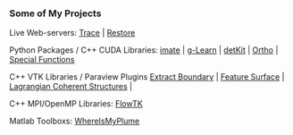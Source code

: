 ### Some of My Projects

Live Web-servers: [Trace](http://transport.me.berkeley.edu/trace/) | [Restore](http://transport.me.berkeley.edu/restore/)

Python Packages / C++ CUDA Libraries: [imate](http://ameli.github.io/imate/) | [g-Learn](http://ameli.github.io/glearn/) | [detKit](http://ameli.github.io/detkit/) | [Ortho](http://ameli.github.io/ortho/) | [Special Functions](http://ameli.github.io/special_functions/)

C++ VTK Libraries / Paraview Plugins [Extract Boundary](https://ameli.github.io/extract-boundary/) | [Feature Surface](http://ameli.github.io/feature-surface/) | [Lagrangian Coherent Structures](http://ameli.github.io/lcs/) |

C++ MPI/OpenMP Libraries: [FlowTK](https://github.com/ameli/FlowTK/)

Matlab Toolboxs: [WhereIsMyPlume](https://github.com/ameli/WhereIsMyPlume)
